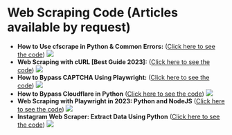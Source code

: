 # Web Scraping Code (Articles available by request)

<div>
  
 -   **How to Use cfscrape in Python & Common Errors:** ([Click here to see the code](https://github.com/nataliakzm/web_scraping/tree/main/cfscrape_usage)) ![](https://img.shields.io/badge/Library-Cfscrape-informational?style=flat&logo=cfscrape&logoColor=white&color=0366d6)
 -   **Web Scraping with cURL [Best Guide 2023]:** ([Click here to see the code](https://github.com/nataliakzm/web_scraping/tree/main/curl_scraper)) ![](https://img.shields.io/badge/Framework-cURL-informational?style=flat&logo=curl&logoColor=white&color=0366d6)
 -   **How to Bypass CAPTCHA Using Playwright:** ([Click here to see the code](https://github.com/nataliakzm/web_scraping/tree/main/bypassing_captcha_playwright)) ![](https://img.shields.io/badge/Library-Playwright-informational?style=flat&logo=playwright&logoColor=white&color=0366d6)
 -   **How to Bypass Cloudflare in Python** ([Click here to see the code](https://github.com/nataliakzm/web_scraping/tree/main/bypassing_cloudflare)) ![](https://img.shields.io/badge/Language-Python-informational?style=flat&logo=python&logoColor=white&color=0366d6)
 -   **Web Scraping with Playwright in 2023: Python and NodeJS** ([Click here to see the code](https://github.com/nataliakzm/web_scraping/tree/main/playwright_scraper)) ![](https://img.shields.io/badge/Library-Playwright-informational?style=flat&logo=playwright&logoColor=white&color=0366d6)  
 -   **Instagram Web Scraper: Extract Data Using Python** ([Click here to see the code](https://github.com/nataliakzm/web_scraping/tree/main/insta_scraper)) ![](https://img.shields.io/badge/Language-Python-informational?style=flat&logo=python&logoColor=white&color=0366d6)
